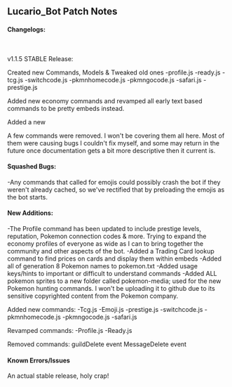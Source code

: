 ## Lucario_Bot Patch Notes 

#### Changelogs:

<br />
<p>v1.1.5 STABLE Release:<br />
<p>Created new Commands, Models & Tweaked old ones
-profile.js
-ready.js
-tcg.js
-switchcode.js
-pkmnhomecode.js
-pkmngocode.js
-safari.js
-prestige.js
<br />

<p>Added new economy commands and revamped all early text based commands to be pretty embeds instead.<br />
<p>Added a new 
<p>A few commands were removed. I won't be covering them all here. Most of them were causing bugs I couldn't fix myself, and some may return in the future once documentation gets a bit more descriptive then it current is.<br />

#### Squashed Bugs:
-Any commands that called for emojis could possibly crash the bot if they weren't already cached, so we've rectified that by preloading the emojis as the bot starts.

#### New Additions:

-The Profile command has been updated to include prestige levels, reputation, Pokemon connection codes & more. Trying to expand the economy profiles of everyone as wide as I can to bring together the community and other aspects of the bot.
-Added a Trading Card lookup command to find prices on cards and display them within embeds
-Added all of generation 8 Pokemon names to pokemon.txt
-Added usage keys/hints to important or difficult to understand commands
-Added ALL pokemon sprites to a new folder called pokemon-media; used for the new Pokemon hunting commands. I won't be uploading it to github due to its sensitive copyrighted content from the Pokemon company. 

Added new commands:
-Tcg.js
-Emoji.js
-prestige.js
-switchcode.js
-pkmnhomecode.js
-pkmngocode.js
-safari.js

Revamped commands:
-Profile.js
-Ready.js

Removed commands:
guildDelete event
MessageDelete event

#### Known Errors/Issues

<p>An actual stable release, holy crap!<br />